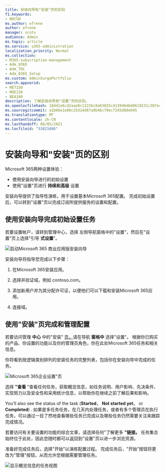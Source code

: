```yaml
---
title: 安装向导和"安装"页的区别
f1.keywords:
- NOCSH
ms.author: efrene
author: efrene
manager: scotv
audience: Admin
ms.topic: article
ms.service: o365-administration
localization_priority: Normal
ms.collection:
- M365-subscription-management
- Adm_O365
- Adm_TOC
- Adm_O365_Setup
ms.custom: AdminSurgePortfolio
search.appverid:
- MET150
- MOE150
- BEA160
description: 了解安装向导和"设置"页的区别。
ms.openlocfilehash: 18dd1e6cd2aae0c1222bc0a63025c413946dbd8619231c307ec5a938c97a1bef
ms.sourcegitcommit: a1b66e1e80c25d14d67a9b46c79ec7245d88e045
ms.translationtype: MT
ms.contentlocale: zh-CN
ms.lasthandoff: 08/05/2021
ms.locfileid: "53821686"
---
```

# <a name="difference-between-the-setup-wizard-and-the-setup-page"></a>安装向导和"安装"页的区别

Microsoft 365两种设置体验： 

- 使用安装向导进行的初始设置
- 使用"设置"页进行 **持续和高级** 设置

安装向导提供了指导性演练，用于设置基本Microsoft 365配置。 完成初始设置后，可以转到"设置"页以完成订阅所提供服务的设置和配置。

## <a name="use-the-setup-wizard-to-complete-initial-setup-tasks"></a>使用安装向导完成初始设置任务

若要设置帐户，请转到管理中心，选择 [](https://go.microsoft.com/fwlink/p/?linkid=2024339)左侧导航窗格中的"设置"，然后在"设置"页上选择"引导 **式设置**"。

![启动Microsoft 365 商业应用版安装向导](../../media/o365b-guided-setup.png)

安装向导将指导您完成以下步骤：

1. 在Microsoft 365安装应用。

2. 选择并验证域，例如 contoso.com。

3. 添加新用户并为其分配许可证，以便他们可以下载和安装Microsoft 365应用。

4. 连接域。

## <a name="use-the-setup-page-to-complete-and-manage-your-configuration"></a>使用"安装"页完成和管理配置

若要访问管理 **中心** 中的"安装" [页，](https://go.microsoft.com/fwlink/p/?linkid=2024339)请在导航 **窗格中** 选择"设置"。 根据你已购买的产品、你设置的功能以及你的管理员角色，你在此处Microsoft 365任务和相关信息。

你将看到按逻辑类别排列的安装任务的完整列表，包括你在安装向导中完成的任务。

![Microsoft 365企业设置"页](../../media/o365b-setup-page.png)

选择 **"查看** "查看任何任务，获取概览信息，如任务说明、用户影响、先决条件、实现努力以及安全性和采用统计信息，以帮助你在继续之前了解后果和影响。

You'll also see the status of the task (**Started**， **Not started yet**， or **Completed**) . 如果是多任务任务，在几天内处理任务，或者有多个管理员在执行任务，可以通过一目了然地查看哪些任务已完成以及哪些任务仍然需要关注来跟踪完成情况。 

若要访问有关要设置的功能的综合文章，请选择任何"了解更多 **"链接。** 任务集合始终位于此处，因此您随时都可以返回到"设置"页以进一步浏览资源。

准备好完成任务后，选择"开始"以演练配置过程。 完成任务后，"开始"按钮将更改为"管理"按钮，从而允许您根据需要管理任务。

![显示概览信息的任务视图](../../media/o365b-at-a-glance.png)
